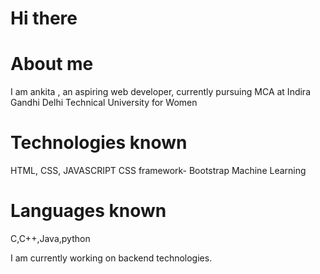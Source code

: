 # Hi there

# About me 
I am ankita , an aspiring web developer, currently pursuing MCA at Indira Gandhi Delhi Technical University for Women

# Technologies known
HTML, CSS, JAVASCRIPT
CSS framework- Bootstrap
Machine Learning

# Languages known
C,C++,Java,python

I am currently working on backend technologies.
<!---
ankita3636/ankita3636 is a ✨ special ✨ repository because its `README.md` (this file) appears on your GitHub profile.
You can click the Preview link to take a look at your changes.
--->
